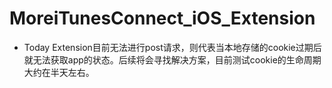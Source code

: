 #  MoreiTunesConnect_iOS_Extension



- Today Extension目前无法进行post请求，则代表当本地存储的cookie过期后就无法获取app的状态。后续将会寻找解决方案，目前测试cookie的生命周期大约在半天左右。
